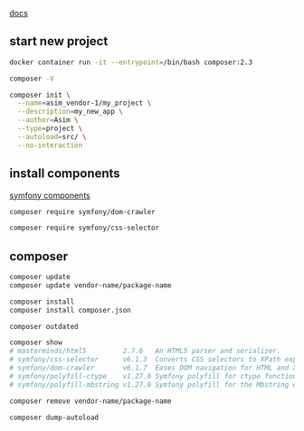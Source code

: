 [docs](https://packagist.org/)


## start new project
```bash
docker container run -it --entrypoint=/bin/bash composer:2.3

composer -V

composer init \
  --name=asim_vendor-1/my_project \
  --description=my_new_app \
  --author=Asim \
  --type=project \
  --autoload=src/ \
  --no-interaction
```


## install components
[symfony components](https://symfony.com/components)
```bash
composer require symfony/dom-crawler

composer require symfony/css-selector
```


## composer
```bash
composer update
composer update vendor-name/package-name

composer install
composer install composer.json

composer outdated

composer show
# masterminds/html5         2.7.6   An HTML5 parser and serializer.
# symfony/css-selector      v6.1.3  Converts CSS selectors to XPath expressions
# symfony/dom-crawler       v6.1.7  Eases DOM navigation for HTML and XML documents
# symfony/polyfill-ctype    v1.27.0 Symfony polyfill for ctype functions
# symfony/polyfill-mbstring v1.27.0 Symfony polyfill for the Mbstring extension

composer remove vendor-name/package-name

composer dump-autoload
```
